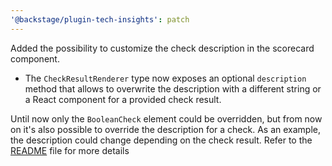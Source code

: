 ```yaml
---
'@backstage/plugin-tech-insights': patch
---
```


Added the possibility to customize the check description in the scorecard component.

- The `CheckResultRenderer` type now exposes an optional `description` method that allows to overwrite the description with a different string or a React component for a provided check result.

Until now only the `BooleanCheck` element could be overridden, but from now on it's also possible to override the description for a check.
As an example, the description could change depending on the check result. Refer to the [README](../plugins/tech-insights/README.md#adding-custom-rendering-components) file for more details
